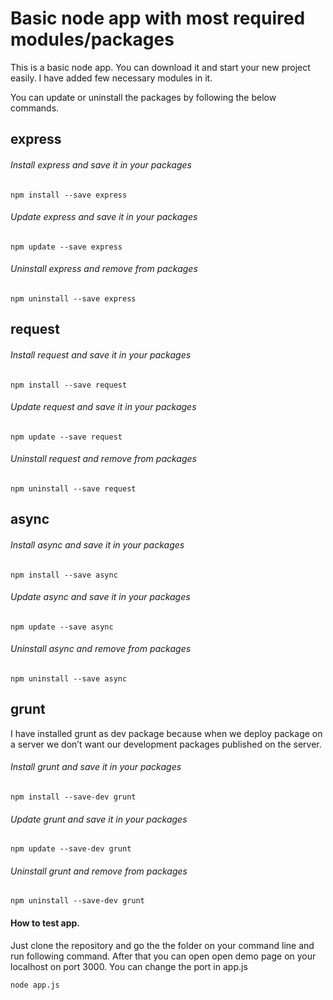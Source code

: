# Basic node app with most required modules/packages
This is a basic node app. You can download it and start your new project easily. I have added few necessary modules in it.

You can update or uninstall the packages by following the below commands.

## express

###### Install express and save it in your packages
```
npm install --save express
```

###### Update express and save it in your packages
```
npm update --save express
```
###### Uninstall express and remove from packages
```
npm uninstall --save express
```


## request

###### Install request and save it in your packages
```
npm install --save request
```

###### Update request and save it in your packages
```
npm update --save request
```
###### Uninstall request and remove from packages
```
npm uninstall --save request

```

## async

###### Install async and save it in your packages
```
npm install --save async
```

###### Update async and save it in your packages
```
npm update --save async
```
###### Uninstall async and remove from packages
```
npm uninstall --save async
```

## grunt
I have installed grunt as dev package because when we deploy package on a server we don’t want our development packages published on the server.

###### Install grunt and save it in your packages
```
npm install --save-dev grunt
```

###### Update grunt and save it in your packages
```
npm update --save-dev grunt
```
###### Uninstall grunt and remove from packages
```
npm uninstall --save-dev grunt
```

#### How to test app.

Just clone the repository and go the the folder on your command line and run following command. After that you can open open demo page on your localhost on port 3000. You can change the port in app.js

```
node app.js
```
